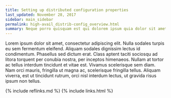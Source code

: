```yaml
---
title: Setting up distributed configuration properties
last_updated: November 28, 2017
sidebar: main_sidebar
permalink: high-avail_distrib-config_overview.html
summary: Neque porro quisquam est qui dolorem ipsum quia dolor sit amet, consectetur, adipisci velit...
---
```


Lorem ipsum dolor sit amet, consectetur adipiscing elit. Nulla sodales turpis eu sem fermentum eleifend. Aliquam sodales dignissim lectus id condimentum. Phasellus sed dictum erat. Class aptent taciti sociosqu ad litora torquent per conubia nostra, per inceptos himenaeos. Nullam at tortor ac tellus interdum tincidunt et vitae est. Vivamus scelerisque sem diam. Nam orci mauris, fringilla ut magna ac, scelerisque fringilla tellus. Aliquam viverra, est ut tincidunt rutrum, orci nisl interdum lectus, ut gravida risus ipsum non tellus.

{% include reflinks.md %}
{% include links.html %}
